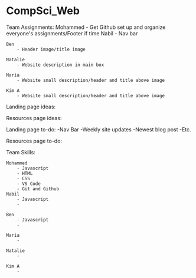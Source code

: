 # CompSci_Web
Team Assignments: 
    Mohammed
        - Get Github set up and organize everyone's assignments/Footer if time
    Nabil 
        - Nav bar
        
    Ben 
        - Header image/title image
         
    Natalie 
        - Website description in main box

    Maria 
        - Website small description/header and title above image
    
    Kim A
        - Website small description/header and title above image


Landing page ideas: 

Resources page ideas: 


Landing page to-do: 
    -Nav Bar
    -Weekly site updates
    -Newest blog post
    -Etc.  

Resources page to-do: 

Team Skills: 

    Mohammed
        - Javascript
        - HTML
        - CSS
        - VS Code 
        - Git and Github 
    Nabil 
        - Javascript 
        - 
    
    Ben
        - Javascript 
        -
         
    Maria 
        - 
    
    Natalie 
        -

    Kim A
        - 
